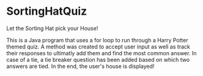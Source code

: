 # SortingHatQuiz
Let the Sorting Hat pick your House!

This is a Java program that uses a for loop to run through a Harry Potter themed quiz.  A method was created to accept user input as well as track their responses to ultimatly add them and find the most common answer.  In case of a tie, a tie breaker question has been added based on which two answers are tied.  In the end, the user's house is displayed!
